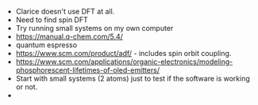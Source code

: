 
- Clarice doesn't use DFT at all. 
- Need to find spin DFT 
- Try running small systems on my own computer
- https://manual.q-chem.com/5.4/
- quantum espresso
- https://www.scm.com/product/adf/ - includes spin orbit coupling. 
- https://www.scm.com/applications/organic-electronics/modeling-phosphorescent-lifetimes-of-oled-emitters/
- Start with small systems (2 atoms) just to test if the software is working or not. 
- 

